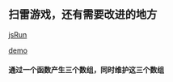 ## 扫雷游戏，还有需要改进的地方

[jsRun](http://jsrun.net/STZKp/detail)

[demo](http://jsrun.net/STZKp)

#### 通过一个函数产生三个数组，同时维护这三个数组